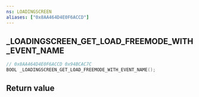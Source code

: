 ```yaml
---
ns: LOADINGSCREEN
aliases: ["0x8AA464D4E0F6ACCD"]
---
```

## _LOADINGSCREEN_GET_LOAD_FREEMODE_WITH_EVENT_NAME

```c
// 0x8AA464D4E0F6ACCD 0x94BCAC7C
BOOL _LOADINGSCREEN_GET_LOAD_FREEMODE_WITH_EVENT_NAME();
```


## Return value
